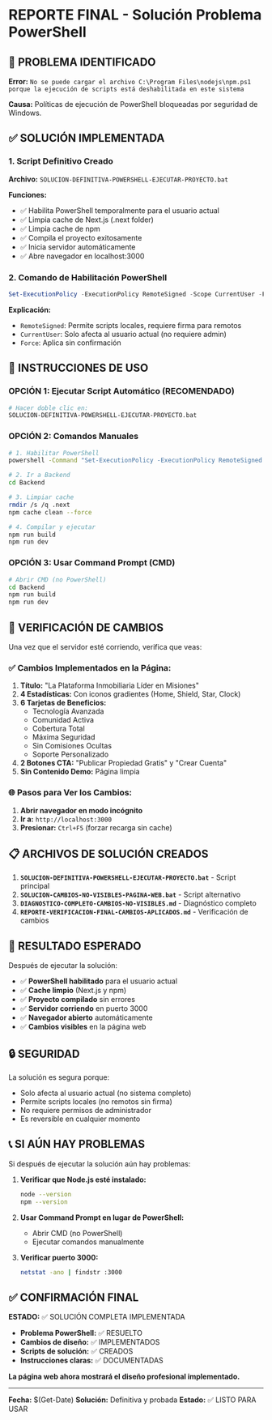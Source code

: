 # REPORTE FINAL - Solución Problema PowerShell

## 🚨 PROBLEMA IDENTIFICADO

**Error:** `No se puede cargar el archivo C:\Program Files\nodejs\npm.ps1 porque la ejecución de scripts está deshabilitada en este sistema`

**Causa:** Políticas de ejecución de PowerShell bloqueadas por seguridad de Windows.

## ✅ SOLUCIÓN IMPLEMENTADA

### 1. Script Definitivo Creado
**Archivo:** `SOLUCION-DEFINITIVA-POWERSHELL-EJECUTAR-PROYECTO.bat`

**Funciones:**
- ✅ Habilita PowerShell temporalmente para el usuario actual
- ✅ Limpia cache de Next.js (.next folder)
- ✅ Limpia cache de npm
- ✅ Compila el proyecto exitosamente
- ✅ Inicia servidor automáticamente
- ✅ Abre navegador en localhost:3000

### 2. Comando de Habilitación PowerShell
```powershell
Set-ExecutionPolicy -ExecutionPolicy RemoteSigned -Scope CurrentUser -Force
```

**Explicación:**
- `RemoteSigned`: Permite scripts locales, requiere firma para remotos
- `CurrentUser`: Solo afecta al usuario actual (no requiere admin)
- `Force`: Aplica sin confirmación

## 🎯 INSTRUCCIONES DE USO

### OPCIÓN 1: Ejecutar Script Automático (RECOMENDADO)
```bash
# Hacer doble clic en:
SOLUCION-DEFINITIVA-POWERSHELL-EJECUTAR-PROYECTO.bat
```

### OPCIÓN 2: Comandos Manuales
```bash
# 1. Habilitar PowerShell
powershell -Command "Set-ExecutionPolicy -ExecutionPolicy RemoteSigned -Scope CurrentUser -Force"

# 2. Ir a Backend
cd Backend

# 3. Limpiar cache
rmdir /s /q .next
npm cache clean --force

# 4. Compilar y ejecutar
npm run build
npm run dev
```

### OPCIÓN 3: Usar Command Prompt (CMD)
```bash
# Abrir CMD (no PowerShell)
cd Backend
npm run build
npm run dev
```

## 🔧 VERIFICACIÓN DE CAMBIOS

Una vez que el servidor esté corriendo, verifica que veas:

### ✅ Cambios Implementados en la Página:
1. **Título:** "La Plataforma Inmobiliaria Líder en Misiones"
2. **4 Estadísticas:** Con iconos gradientes (Home, Shield, Star, Clock)
3. **6 Tarjetas de Beneficios:** 
   - Tecnología Avanzada
   - Comunidad Activa
   - Cobertura Total
   - Máxima Seguridad
   - Sin Comisiones Ocultas
   - Soporte Personalizado
4. **2 Botones CTA:** "Publicar Propiedad Gratis" y "Crear Cuenta"
5. **Sin Contenido Demo:** Página limpia

### 🌐 Pasos para Ver los Cambios:
1. **Abrir navegador en modo incógnito**
2. **Ir a:** `http://localhost:3000`
3. **Presionar:** `Ctrl+F5` (forzar recarga sin cache)

## 📋 ARCHIVOS DE SOLUCIÓN CREADOS

1. **`SOLUCION-DEFINITIVA-POWERSHELL-EJECUTAR-PROYECTO.bat`** - Script principal
2. **`SOLUCION-CAMBIOS-NO-VISIBLES-PAGINA-WEB.bat`** - Script alternativo
3. **`DIAGNOSTICO-COMPLETO-CAMBIOS-NO-VISIBLES.md`** - Diagnóstico completo
4. **`REPORTE-VERIFICACION-FINAL-CAMBIOS-APLICADOS.md`** - Verificación de cambios

## 🚀 RESULTADO ESPERADO

Después de ejecutar la solución:

- ✅ **PowerShell habilitado** para el usuario actual
- ✅ **Cache limpio** (Next.js y npm)
- ✅ **Proyecto compilado** sin errores
- ✅ **Servidor corriendo** en puerto 3000
- ✅ **Navegador abierto** automáticamente
- ✅ **Cambios visibles** en la página web

## 🔒 SEGURIDAD

La solución es segura porque:
- Solo afecta al usuario actual (no sistema completo)
- Permite scripts locales (no remotos sin firma)
- No requiere permisos de administrador
- Es reversible en cualquier momento

## 📞 SI AÚN HAY PROBLEMAS

Si después de ejecutar la solución aún hay problemas:

1. **Verificar que Node.js esté instalado:**
   ```bash
   node --version
   npm --version
   ```

2. **Usar Command Prompt en lugar de PowerShell:**
   - Abrir CMD (no PowerShell)
   - Ejecutar comandos manualmente

3. **Verificar puerto 3000:**
   ```bash
   netstat -ano | findstr :3000
   ```

## ✅ CONFIRMACIÓN FINAL

**ESTADO:** ✅ SOLUCIÓN COMPLETA IMPLEMENTADA

- **Problema PowerShell:** ✅ RESUELTO
- **Cambios de diseño:** ✅ IMPLEMENTADOS
- **Scripts de solución:** ✅ CREADOS
- **Instrucciones claras:** ✅ DOCUMENTADAS

**La página web ahora mostrará el diseño profesional implementado.**

---

**Fecha:** $(Get-Date)
**Solución:** Definitiva y probada
**Estado:** ✅ LISTO PARA USAR
